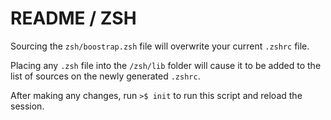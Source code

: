 # README / ZSH

Sourcing the `zsh/boostrap.zsh` file will overwrite your current `.zshrc` file.

Placing any `.zsh` file into the `/zsh/lib` folder will cause it to be added to the list of sources on the newly generated `.zshrc`.

After making any changes, run `>$ init` to run this script and reload the session.
